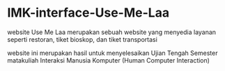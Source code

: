 # IMK-interface-Use-Me-Laa
website Use Me Laa merupakan sebuah website yang menyedia layanan seperti restoran, tiket bioskop, dan tiket transportasi

website ini merupakan hasil untuk menyelesaikan Ujian Tengah Semester matakuliah Interaksi Manusia Komputer (Human Computer Interaction)
